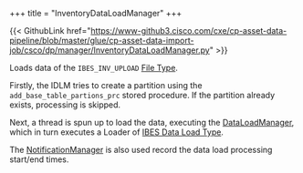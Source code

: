 +++
title = "InventoryDataLoadManager"
+++

{{< GithubLink href="https://www-github3.cisco.com/cxe/cp-asset-data-pipeline/blob/master/glue/cp-asset-data-import-job/csco/dp/manager/InventoryDataLoadManager.py" >}}

Loads data of the `IBES_INV_UPLOAD` [File Type](/glue/types/file-types).

Firstly, the IDLM tries to create a partition using the `add_base_table_partions_prc` stored procedure. If the partition already exists, processing is skipped.

Next, a thread is spun up to load the data, executing the [DataLoadManager](/glue/managers/data-load-manager), which in turn executes a Loader of [IBES Data Load Type](/glue/types/data-load-types/#ibes).

The [NotificationManager](/glue/managers/notification-manager) is also used record the data load processing start/end times.
